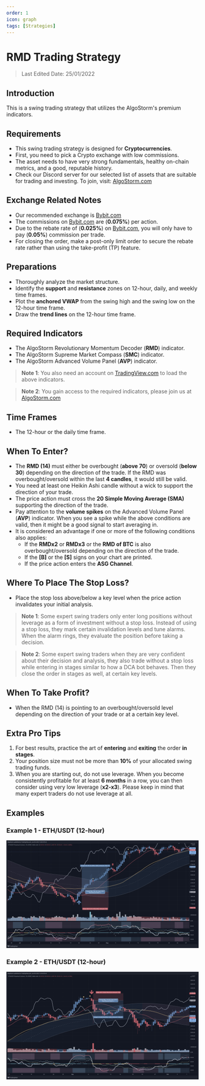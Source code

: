 ```yaml
---
order: 1
icon: graph
tags: [Strategies]
---
```

# RMD Trading Strategy

> Last Edited Date: 25/01/2022

## Introduction

This is a swing trading strategy that utilizes the AlgoStorm's premium indicators.

## Requirements

- This swing trading strategy is designed for **Cryptocurrencies**.
- First, you need to pick a Crypto exchange with low commissions.
- The asset needs to have very strong fundamentals, healthy on-chain metrics, and a good, reputable history.
- Check our Discord server for our selected list of assets that are suitable for trading and investing. To join, visit: [AlgoStorm.com](https://algostorm.com)

## Exchange Related Notes

- Our recommended exchange is [Bybit.com](https://www.bybit.com/en-US/invite?ref=YMYQ0%230)
- The commissions on [Bybit.com](https://www.bybit.com/en-US/invite?ref=YMYQ0%230) are (**0.075%**) per action.
- Due to the rebate rate of (**0.025%**) on [Bybit.com](https://www.bybit.com/en-US/invite?ref=YMYQ0%230), you will only have to pay (**0.05%**) commission per trade.
- For closing the order, make a post-only limit order to secure the rebate rate rather than using the take-profit (TP) feature.

## Preparations

- Thoroughly analyze the market structure.
- Identify the **support** and **resistance** zones on 12-hour, daily, and weekly time frames.
- Plot the **anchored VWAP** from the swing high and the swing low on the 12-hour time frame.
- Draw the **trend lines** on the 12-hour time frame.

## Required Indicators

- The AlgoStorm Revolutionary Momentum Decoder (**RMD**) indicator.
- The AlgoStorm Supreme Market Compass (**SMC**) indicator.
- The AlgoStorm Advanced Volume Panel (**AVP**) indicator.

> **Note 1**: You also need an account on [TradingView.com](https://www.tradingview.com/gopro/?share_your_love=labinatorhub) to load the above indicators.

> **Note 2**: You gain access to the required indicators, please join us at [AlgoStorm.com](https://algostorm.com)

## Time Frames

- The 12-hour or the daily time frame.

## When To Enter?

- The **RMD (14)** must either be overbought (**above 70**) or oversold (**below 30**) depending on the direction of the trade. If the RMD was overbought/oversold within the last **4 candles**, it would still be valid.
- You need at least one Heikin Ashi candle without a wick to support the direction of your trade.
- The price action must cross the **20 Simple Moving Average (SMA)** supporting the direction of the trade.
- Pay attention to the **volume spikes** on the Advanced Volume Panel (**AVP**) indicator. When you see a spike while the above conditions are valid, then it might be a good signal to start averaging in.
- It is considered an advantage if one or more of the following conditions also applies:
   - If the **RMDx2** or **RMDx3** or the **RMD of BTC** is also overbought/oversold depending on the direction of the trade.
   - If the **[B]** or the **[S]** signs on your chart are printed.
   - If the price action enters the **ASG Channel**.

## Where To Place The Stop Loss?

- Place the stop loss above/below a key level when the price action invalidates your initial analysis.

> **Note 1**: Some expert swing traders only enter long positions without leverage as a form of investment without a stop loss. Instead of using a stop loss, they mark certain invalidation levels and tune alarms. When the alarm rings, they evaluate the position before taking a decision.

> **Note 2**: Some expert swing traders when they are very confident about their decision and analysis, they also trade without a stop loss while entering in stages similar to how a DCA bot behaves. Then they close the order in stages as well, at certain key levels.

## When To Take Profit?

- When the RMD (14) is pointing to an overbought/oversold level depending on the direction of your trade or at a certain key level.

## Extra Pro Tips

1. For best results, practice the art of **entering** and **exiting** the order **in stages**.
2. Your position size must not be more than **10%** of your allocated swing trading funds.
3. When you are starting out, do not use leverage. When you become consistently profitable for at least **6 months** in a row, you can then consider using very low leverage (**x2-x3**). Please keep in mind that many expert traders do not use leverage at all.

## Examples

### Example 1 - ETH/USDT (12-hour)

![Example 1 - ETH/USDT Long Position](./RMD-Swing-Trading-Strategy-Example-1.png)

### Example 2 - ETH/USDT (12-hour)

![Example 2 - ETH/USDT Short Position](./RMD-Swing-Trading-Strategy-Example-2.png)